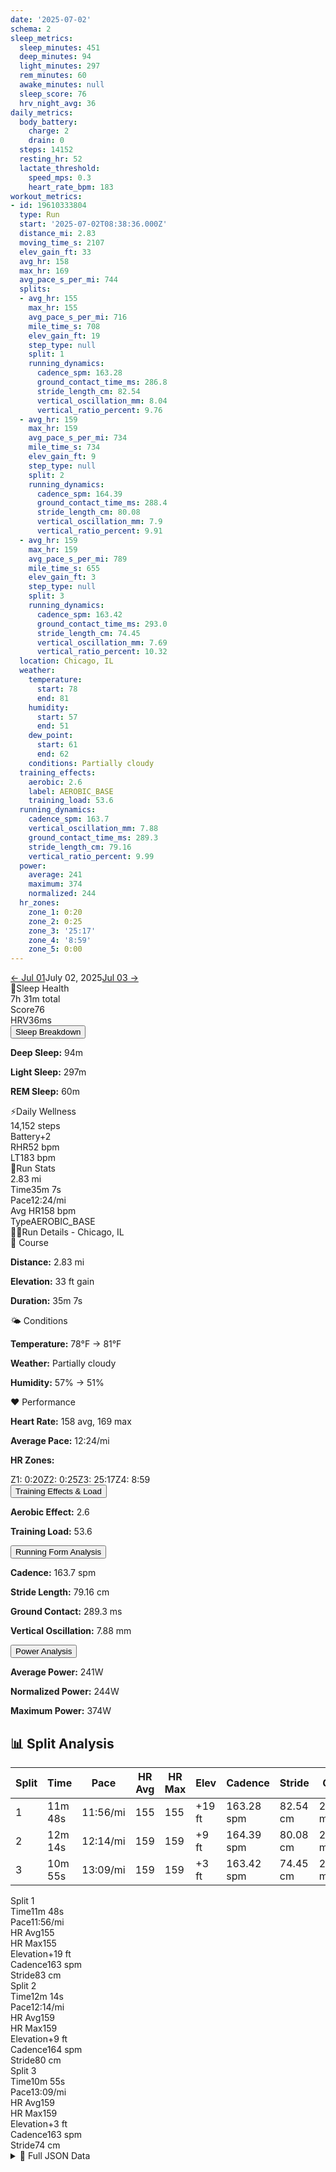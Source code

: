 ```yaml
---
date: '2025-07-02'
schema: 2
sleep_metrics:
  sleep_minutes: 451
  deep_minutes: 94
  light_minutes: 297
  rem_minutes: 60
  awake_minutes: null
  sleep_score: 76
  hrv_night_avg: 36
daily_metrics:
  body_battery:
    charge: 2
    drain: 0
  steps: 14152
  resting_hr: 52
  lactate_threshold:
    speed_mps: 0.3
    heart_rate_bpm: 183
workout_metrics:
- id: 19610333804
  type: Run
  start: '2025-07-02T08:38:36.000Z'
  distance_mi: 2.83
  moving_time_s: 2107
  elev_gain_ft: 33
  avg_hr: 158
  max_hr: 169
  avg_pace_s_per_mi: 744
  splits:
  - avg_hr: 155
    max_hr: 155
    avg_pace_s_per_mi: 716
    mile_time_s: 708
    elev_gain_ft: 19
    step_type: null
    split: 1
    running_dynamics:
      cadence_spm: 163.28
      ground_contact_time_ms: 286.8
      stride_length_cm: 82.54
      vertical_oscillation_mm: 8.04
      vertical_ratio_percent: 9.76
  - avg_hr: 159
    max_hr: 159
    avg_pace_s_per_mi: 734
    mile_time_s: 734
    elev_gain_ft: 9
    step_type: null
    split: 2
    running_dynamics:
      cadence_spm: 164.39
      ground_contact_time_ms: 288.4
      stride_length_cm: 80.08
      vertical_oscillation_mm: 7.9
      vertical_ratio_percent: 9.91
  - avg_hr: 159
    max_hr: 159
    avg_pace_s_per_mi: 789
    mile_time_s: 655
    elev_gain_ft: 3
    step_type: null
    split: 3
    running_dynamics:
      cadence_spm: 163.42
      ground_contact_time_ms: 293.0
      stride_length_cm: 74.45
      vertical_oscillation_mm: 7.69
      vertical_ratio_percent: 10.32
  location: Chicago, IL
  weather:
    temperature:
      start: 78
      end: 81
    humidity:
      start: 57
      end: 51
    dew_point:
      start: 61
      end: 62
    conditions: Partially cloudy
  training_effects:
    aerobic: 2.6
    label: AEROBIC_BASE
    training_load: 53.6
  running_dynamics:
    cadence_spm: 163.7
    vertical_oscillation_mm: 7.88
    ground_contact_time_ms: 289.3
    stride_length_cm: 79.16
    vertical_ratio_percent: 9.99
  power:
    average: 241
    maximum: 374
    normalized: 244
  hr_zones:
    zone_1: 0:20
    zone_2: 0:25
    zone_3: '25:17'
    zone_4: '8:59'
    zone_5: 0:00
---
```

<link rel="stylesheet" href="../../../training-data.css">

<div class="navigation-bar"><a href="01" class="nav-button nav-prev">← Jul 01</a><span class="nav-current">July 02, 2025</span><a href="03" class="nav-button nav-next">Jul 03 →</a></div>

<div class="card-container">
<div class="metric-card sleep-card">
<div class="card-header"><span class="card-emoji">🛌</span>Sleep Health</div>
<div class="metric-primary">7h 31m total</div>
<div class="metric-grid"><div class="metric-item"><span class="metric-label">Score</span><span class="metric-value">76</span></div><div class="metric-item"><span class="metric-label">HRV</span><span class="metric-value">36ms</span></div></div>
<button class="collapsible">Sleep Breakdown</button>
<div class="collapsible-content">
<p><strong>Deep Sleep:</strong> 94m</p>
<p><strong>Light Sleep:</strong> 297m</p>
<p><strong>REM Sleep:</strong> 60m</p>
</div>
</div>
<div class="metric-card wellness-card">
<div class="card-header"><span class="card-emoji">⚡</span>Daily Wellness</div>
<div class="metric-primary">14,152 steps</div>
<div class="metric-grid"><div class="metric-item"><span class="metric-label">Battery</span><span class="metric-value">+2</span></div><div class="metric-item"><span class="metric-label">RHR</span><span class="metric-value">52 bpm</span></div><div class="metric-item"><span class="metric-label">LT</span><span class="metric-value">183 bpm</span></div></div>
</div>
<div class="metric-card workout-card">
<div class="card-header"><span class="card-emoji">🏃</span>Run Stats</div>
<div class="metric-primary">2.83 mi</div>
<div class="metric-list"><div class="metric-item-full"><span class="metric-label">Time</span><span class="metric-value">35m 7s</span></div><div class="metric-item-full"><span class="metric-label">Pace</span><span class="metric-value">12:24/mi</span></div><div class="metric-item-full"><span class="metric-label">Avg HR</span><span class="metric-value">158 bpm</span></div><div class="metric-item-full"><span class="metric-label">Type</span><span class="metric-value">AEROBIC_BASE</span></div></div>

</div>
<div class="workout-detail-card">
<div class="card-header"><span class="card-emoji">🏃‍♂️</span>Run Details - Chicago, IL</div>
<div class="workout-sections">
<div class="workout-section">
<div class="section-title">📍 Course</div>
<p><strong>Distance:</strong> 2.83 mi</p>
<p><strong>Elevation:</strong> 33 ft gain</p>
<p><strong>Duration:</strong> 35m 7s</p>
</div>
<div class="workout-section">
<div class="section-title">🌤️ Conditions</div>
<p><strong>Temperature:</strong> 78°F → 81°F</p>
<p><strong>Weather:</strong> Partially cloudy</p>
<p><strong>Humidity:</strong> 57% → 51%</p>
</div>
<div class="workout-section">
<div class="section-title">❤️ Performance</div>
<p><strong>Heart Rate:</strong> 158 avg, 169 max</p>
<p><strong>Average Pace:</strong> 12:24/mi</p>
<p><strong>HR Zones:</strong></p><div class="zone-distribution"><span class="zone-item zone-1">Z1: 0:20</span><span class="zone-item zone-2">Z2: 0:25</span><span class="zone-item zone-3">Z3: 25:17</span><span class="zone-item zone-4">Z4: 8:59</span></div>
</div>
</div>
<button class="collapsible">Training Effects & Load</button>
<div class="collapsible-content">
<p><strong>Aerobic Effect:</strong> 2.6</p>
<p><strong>Training Load:</strong> 53.6</p>
</div>
<button class="collapsible">Running Form Analysis</button>
<div class="collapsible-content">
<p><strong>Cadence:</strong> 163.7 spm</p>
<p><strong>Stride Length:</strong> 79.16 cm</p>
<p><strong>Ground Contact:</strong> 289.3 ms</p>
<p><strong>Vertical Oscillation:</strong> 7.88 mm</p>
</div>
<button class="collapsible">Power Analysis</button>
<div class="collapsible-content">
<p><strong>Average Power:</strong> 241W</p>
<p><strong>Normalized Power:</strong> 244W</p>
<p><strong>Maximum Power:</strong> 374W</p>
</div>
</div>
<div class="splits-section">
<h2>📊 Split Analysis</h2>
<div class="table-container">
<table class="splits-table"><thead><tr><th>Split</th><th>Time</th><th>Pace</th><th>HR Avg</th><th>HR Max</th><th>Elev</th><th>Cadence</th><th>Stride</th><th>GCT</th><th>VO</th></tr></thead><tbody><tr><td>1</td><td>11m 48s</td><td>11:56/mi</td><td>155</td><td>155</td><td>+19 ft</td><td>163.28 spm</td><td>82.54 cm</td><td>286.8 ms</td><td>8.04 mm</td></tr><tr><td>2</td><td>12m 14s</td><td>12:14/mi</td><td>159</td><td>159</td><td>+9 ft</td><td>164.39 spm</td><td>80.08 cm</td><td>288.4 ms</td><td>7.9 mm</td></tr><tr><td>3</td><td>10m 55s</td><td>13:09/mi</td><td>159</td><td>159</td><td>+3 ft</td><td>163.42 spm</td><td>74.45 cm</td><td>293.0 ms</td><td>7.69 mm</td></tr></tbody></table>
<div class="mobile-splits"><div class="mobile-split-card"><div class="mobile-split-header">Split 1</div><div class="mobile-split-row"><span class="mobile-split-label">Time</span><span class="mobile-split-value">11m 48s</span></div><div class="mobile-split-row"><span class="mobile-split-label">Pace</span><span class="mobile-split-value">11:56/mi</span></div><div class="mobile-split-row"><span class="mobile-split-label">HR Avg</span><span class="mobile-split-value">155</span></div><div class="mobile-split-row"><span class="mobile-split-label">HR Max</span><span class="mobile-split-value">155</span></div><div class="mobile-split-row"><span class="mobile-split-label">Elevation</span><span class="mobile-split-value">+19 ft</span></div><div class="mobile-split-row"><span class="mobile-split-label">Cadence</span><span class="mobile-split-value">163 spm</span></div><div class="mobile-split-row"><span class="mobile-split-label">Stride</span><span class="mobile-split-value">83 cm</span></div></div><div class="mobile-split-card"><div class="mobile-split-header">Split 2</div><div class="mobile-split-row"><span class="mobile-split-label">Time</span><span class="mobile-split-value">12m 14s</span></div><div class="mobile-split-row"><span class="mobile-split-label">Pace</span><span class="mobile-split-value">12:14/mi</span></div><div class="mobile-split-row"><span class="mobile-split-label">HR Avg</span><span class="mobile-split-value">159</span></div><div class="mobile-split-row"><span class="mobile-split-label">HR Max</span><span class="mobile-split-value">159</span></div><div class="mobile-split-row"><span class="mobile-split-label">Elevation</span><span class="mobile-split-value">+9 ft</span></div><div class="mobile-split-row"><span class="mobile-split-label">Cadence</span><span class="mobile-split-value">164 spm</span></div><div class="mobile-split-row"><span class="mobile-split-label">Stride</span><span class="mobile-split-value">80 cm</span></div></div><div class="mobile-split-card"><div class="mobile-split-header">Split 3</div><div class="mobile-split-row"><span class="mobile-split-label">Time</span><span class="mobile-split-value">10m 55s</span></div><div class="mobile-split-row"><span class="mobile-split-label">Pace</span><span class="mobile-split-value">13:09/mi</span></div><div class="mobile-split-row"><span class="mobile-split-label">HR Avg</span><span class="mobile-split-value">159</span></div><div class="mobile-split-row"><span class="mobile-split-label">HR Max</span><span class="mobile-split-value">159</span></div><div class="mobile-split-row"><span class="mobile-split-label">Elevation</span><span class="mobile-split-value">+3 ft</span></div><div class="mobile-split-row"><span class="mobile-split-label">Cadence</span><span class="mobile-split-value">163 spm</span></div><div class="mobile-split-row"><span class="mobile-split-label">Stride</span><span class="mobile-split-value">74 cm</span></div></div></div>
</div>
</div>
</div>

<script>
document.addEventListener('DOMContentLoaded', function() {
    var coll = document.getElementsByClassName("collapsible");
    var i;

    for (i = 0; i < coll.length; i++) {
        coll[i].addEventListener("click", function() {
            this.classList.toggle("active");
            var content = this.nextElementSibling;
            if (content.style.maxHeight){
                content.style.maxHeight = null;
            } else {
                content.style.maxHeight = content.scrollHeight + "px";
            } 
        });
    }
});
</script>

<details>
<summary>📄 Full JSON Data</summary>

```json
{
  "date": "2025-07-02",
  "schema": 2,
  "sleep_metrics": {
    "sleep_minutes": 451,
    "deep_minutes": 94,
    "light_minutes": 297,
    "rem_minutes": 60,
    "awake_minutes": null,
    "sleep_score": 76,
    "hrv_night_avg": 36
  },
  "daily_metrics": {
    "body_battery": {
      "charge": 2,
      "drain": 0
    },
    "steps": 14152,
    "resting_hr": 52,
    "lactate_threshold": {
      "speed_mps": 0.3,
      "heart_rate_bpm": 183
    }
  },
  "workout_metrics": [
    {
      "id": 19610333804,
      "type": "Run",
      "start": "2025-07-02T08:38:36.000Z",
      "distance_mi": 2.83,
      "moving_time_s": 2107,
      "elev_gain_ft": 33,
      "avg_hr": 158,
      "max_hr": 169,
      "avg_pace_s_per_mi": 744,
      "splits": [
        {
          "avg_hr": 155,
          "max_hr": 155,
          "avg_pace_s_per_mi": 716,
          "mile_time_s": 708,
          "elev_gain_ft": 19,
          "step_type": null,
          "split": 1,
          "running_dynamics": {
            "cadence_spm": 163.28,
            "ground_contact_time_ms": 286.8,
            "stride_length_cm": 82.54,
            "vertical_oscillation_mm": 8.04,
            "vertical_ratio_percent": 9.76
          }
        },
        {
          "avg_hr": 159,
          "max_hr": 159,
          "avg_pace_s_per_mi": 734,
          "mile_time_s": 734,
          "elev_gain_ft": 9,
          "step_type": null,
          "split": 2,
          "running_dynamics": {
            "cadence_spm": 164.39,
            "ground_contact_time_ms": 288.4,
            "stride_length_cm": 80.08,
            "vertical_oscillation_mm": 7.9,
            "vertical_ratio_percent": 9.91
          }
        },
        {
          "avg_hr": 159,
          "max_hr": 159,
          "avg_pace_s_per_mi": 789,
          "mile_time_s": 655,
          "elev_gain_ft": 3,
          "step_type": null,
          "split": 3,
          "running_dynamics": {
            "cadence_spm": 163.42,
            "ground_contact_time_ms": 293.0,
            "stride_length_cm": 74.45,
            "vertical_oscillation_mm": 7.69,
            "vertical_ratio_percent": 10.32
          }
        }
      ],
      "location": "Chicago, IL",
      "weather": {
        "temperature": {
          "start": 78,
          "end": 81
        },
        "humidity": {
          "start": 57,
          "end": 51
        },
        "dew_point": {
          "start": 61,
          "end": 62
        },
        "conditions": "Partially cloudy"
      },
      "training_effects": {
        "aerobic": 2.6,
        "label": "AEROBIC_BASE",
        "training_load": 53.6
      },
      "running_dynamics": {
        "cadence_spm": 163.7,
        "vertical_oscillation_mm": 7.88,
        "ground_contact_time_ms": 289.3,
        "stride_length_cm": 79.16,
        "vertical_ratio_percent": 9.99
      },
      "power": {
        "average": 241,
        "maximum": 374,
        "normalized": 244
      },
      "hr_zones": {
        "zone_1": "0:20",
        "zone_2": "0:25",
        "zone_3": "25:17",
        "zone_4": "8:59",
        "zone_5": "0:00"
      }
    }
  ]
}
```
</details>
